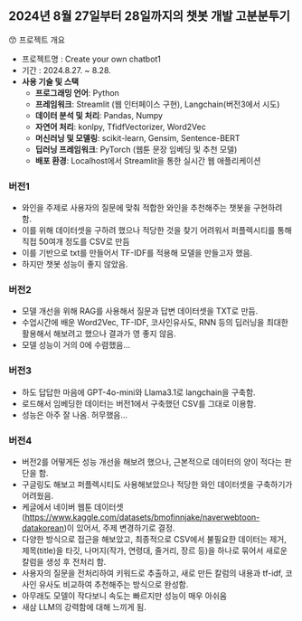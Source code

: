 ## 2024년 8월 27일부터 28일까지의 챗봇 개발 고분분투기

<aside>
😙 프로젝트 개요

- 프로젝트명 : Create your own chatbot1
- 기간 : 2024.8.27. ~ 8.28.
- **사용 기술 및 스택**
    - **프로그래밍 언어**: Python
    - **프레임워크**: Streamlit (웹 인터페이스 구현), Langchain(버전3에서 시도)
    - **데이터 분석 및 처리**: Pandas, Numpy
    - **자연어 처리**: konlpy, TfidfVectorizer, Word2Vec
    - **머신러닝 및 모델링**: scikit-learn, Gensim, Sentence-BERT
    - **딥러닝 프레임워크**: PyTorch (웹툰 문장 임베딩 및 추천 모델)
    - **배포 환경**: Localhost에서 Streamlit을 통한 실시간 웹 애플리케이션
</aside>

### 버전1
- 와인을 주제로 사용자의 질문에 맞춰 적합한 와인을 추천해주는 챗봇을 구현하려 함.
- 이를 위해 데이터셋을 구하려 했으나 적당한 것을 찾기 어려워서 퍼플렉시티를 통해 직접 50여개 정도를 CSV로 만듬
- 이를 기반으로 txt를 만들어서 TF-IDF를 적용해 모델을 만들고자 했음.
- 하지만 챗봇 성능이 좋지 않았음.

### 버전2
- 모델 개선을 위해 RAG를 사용해서 질문과 답변 데이터셋을 TXT로 만듬.
- 수업시간에 배운 Word2Vec, TF-IDF, 코사인유사도, RNN 등의 딥러닝을 최대한 활용해서 해보려고 했으나 결과가 영 좋지 않음.
- 모델 성능이 거의 0에 수렴했음...

### 버전3
- 하도 답답한 마음에 GPT-4o-mini와 Llama3.1로 langchain을 구축함.
- 로드해서 임베딩한 데이터는 버전1에서 구축했던 CSV를 그대로 이용함.
- 성능은 아주 잘 나옴. 허무했음...

### 버전4
- 버전2를 어떻게든 성능 개선을 해보려 했으나, 근본적으로 데이터의 양이 적다는 판단을 함.
- 구글링도 해보고 퍼플렉시티도 사용해보았으나 적당한 와인 데이터셋을 구축하기가 어려웠음.
- 케글에서 네이버 웹툰 데이터셋(https://www.kaggle.com/datasets/bmofinnjake/naverwebtoon-datakorean)이 있어서, 주제 변경하기로 결정.
- 다양한 방식으로 접근을 해보았고, 최종적으로 CSV에서 불필요한 데이터는 제거, 제목(title)을 타깃, 나머지(작가, 연령대, 줄거리, 장르 등)을 하나로 묶어서 새로운 칼럼을 생성 후 전처리 함.
- 사용자의 질문을 전처리하여 키워드로 추출하고, 새로 만든 칼럼의 내용과 tf-idf, 코사인 유사도 비교하여 추천해주는 방식으로 완성함.
- 아무래도 모델이 작다보니 속도는 빠르지만 성능이 매우 아쉬움
- 새삼 LLM의 강력함에 대해 느끼게 됨.
